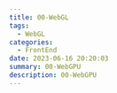 ```yaml
---
title: 00-WebGL
tags: 
  - WebGL
categories: 
  - FrontEnd
date: 2023-06-16 20:20:03
summary: 00-WebGPU
description: 00-WebGPU
---
```

